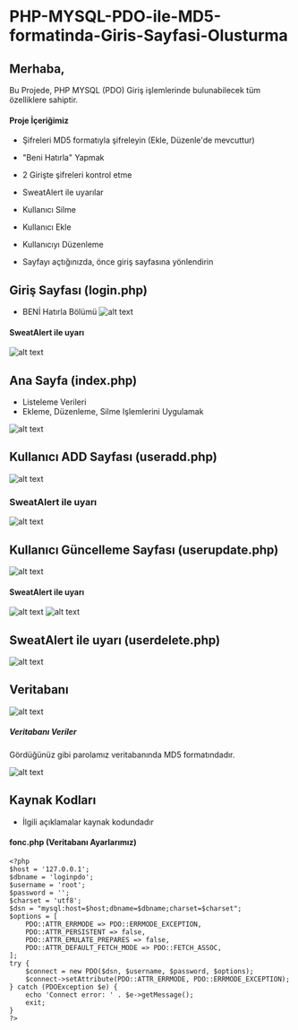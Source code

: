 # PHP-MYSQL-PDO-ile-MD5-formatinda-Giris-Sayfasi-Olusturma
## Merhaba,

Bu Projede, PHP MYSQL (PDO) Giriş işlemlerinde bulunabilecek tüm özelliklere sahiptir.
#### Proje İçeriğimiz

* Şifreleri MD5 formatıyla şifreleyin (Ekle, Düzenle'de mevcuttur)

* "Beni Hatırla" Yapmak

* 2 Girişte şifreleri kontrol etme

* SweatAlert ile uyarılar

* Kullanıcı Silme

* Kullanıcı Ekle

* Kullanıcıyı Düzenleme

* Sayfayı açtığınızda, önce giriş sayfasına yönlendirin

## Giriş Sayfası (login.php)

* BENİ Hatırla Bölümü
![alt text](https://github.com/barisiceny/PHP-MYSQL-PDO-ile-MD5-formatinda-Giris-Sayfasi-Olusturma/blob/main/img/ss/user-login.png?raw=true)

#### SweatAlert ile uyarı
![alt text](https://github.com/barisiceny/PHP-MYSQL-PDO-ile-MD5-formatinda-Giris-Sayfasi-Olusturma/blob/main/img/ss/user-login-alert.png?raw=true)

## Ana Sayfa (index.php)
* Listeleme Verileri
* Ekleme, Düzenleme, Silme Işlemlerini Uygulamak

![alt text](https://github.com/barisiceny/PHP-MYSQL-PDO-ile-MD5-formatinda-Giris-Sayfasi-Olusturma/blob/main/img/ss/user-home.png?raw=true)

## Kullanıcı ADD Sayfası (useradd.php)

![alt text](https://github.com/barisiceny/PHP-MYSQL-PDO-ile-MD5-formatinda-Giris-Sayfasi-Olusturma/blob/main/img/ss/user-add.png?raw=true)

### SweatAlert ile uyarı

![alt text](https://github.com/barisiceny/PHP-MYSQL-PDO-ile-MD5-formatinda-Giris-Sayfasi-Olusturma/blob/main/img/ss/user-add-alert.png?raw=true)

## Kullanıcı Güncelleme Sayfası (userupdate.php)

![alt text](https://github.com/barisiceny/PHP-MYSQL-PDO-ile-MD5-formatinda-Giris-Sayfasi-Olusturma/blob/main/img/ss/user-update.png?raw=true)

#### SweatAlert ile uyarı

![alt text](https://github.com/barisiceny/PHP-MYSQL-PDO-ile-MD5-formatinda-Giris-Sayfasi-Olusturma/blob/main/img/ss/user-update-alert.png?raw=true)
![alt text](https://github.com/barisiceny/PHP-MYSQL-PDO-ile-MD5-formatinda-Giris-Sayfasi-Olusturma/blob/main/img/ss/user-update-alert2.png?raw=true)

## SweatAlert ile uyarı (userdelete.php)
![alt text](https://github.com/barisiceny/PHP-MYSQL-PDO-ile-MD5-formatinda-Giris-Sayfasi-Olusturma/blob/main/img/ss/user-delete.png?raw=true)

## Veritabanı 

![alt text](https://github.com/barisiceny/PHP-MYSQL-PDO-ile-MD5-formatinda-Giris-Sayfasi-Olusturma/blob/main/img/ss/user-database.png?raw=true)

##### Veritabanı Veriler
Gördüğünüz gibi parolamız veritabanında MD5 formatındadır. 

![alt text](https://github.com/barisiceny/PHP-MYSQL-PDO-ile-MD5-formatinda-Giris-Sayfasi-Olusturma/blob/main/img/ss/user-database-data.png?raw=true)

## Kaynak Kodları

* İlgili açıklamalar kaynak kodundadır

#### fonc.php (Veritabanı Ayarlarımız)

```
<?php
$host = '127.0.0.1';
$dbname = 'loginpdo';
$username = 'root';
$password = '';
$charset = 'utf8';
$dsn = "mysql:host=$host;dbname=$dbname;charset=$charset";
$options = [
    PDO::ATTR_ERRMODE => PDO::ERRMODE_EXCEPTION,
    PDO::ATTR_PERSISTENT => false,
    PDO::ATTR_EMULATE_PREPARES => false,
    PDO::ATTR_DEFAULT_FETCH_MODE => PDO::FETCH_ASSOC,   
];
try {
    $connect = new PDO($dsn, $username, $password, $options);
    $connect->setAttribute(PDO::ATTR_ERRMODE, PDO::ERRMODE_EXCEPTION);
} catch (PDOException $e) {
    echo 'Connect error: ' . $e->getMessage();
    exit;
}
?>
```
